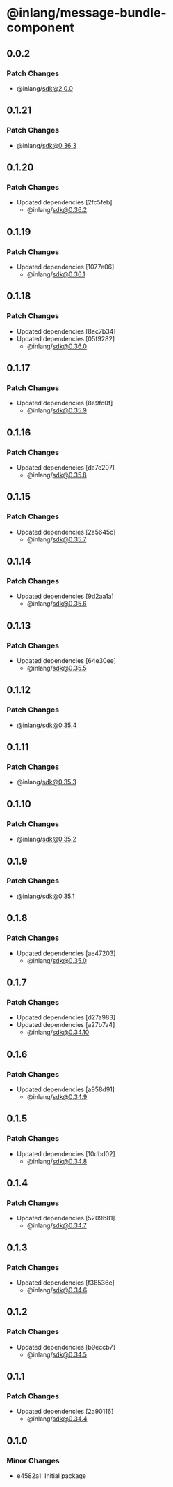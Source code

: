 # @inlang/message-bundle-component

## 0.0.2

### Patch Changes

- @inlang/sdk@2.0.0

## 0.1.21

### Patch Changes

- @inlang/sdk@0.36.3

## 0.1.20

### Patch Changes

- Updated dependencies [2fc5feb]
  - @inlang/sdk@0.36.2

## 0.1.19

### Patch Changes

- Updated dependencies [1077e06]
  - @inlang/sdk@0.36.1

## 0.1.18

### Patch Changes

- Updated dependencies [8ec7b34]
- Updated dependencies [05f9282]
  - @inlang/sdk@0.36.0

## 0.1.17

### Patch Changes

- Updated dependencies [8e9fc0f]
  - @inlang/sdk@0.35.9

## 0.1.16

### Patch Changes

- Updated dependencies [da7c207]
  - @inlang/sdk@0.35.8

## 0.1.15

### Patch Changes

- Updated dependencies [2a5645c]
  - @inlang/sdk@0.35.7

## 0.1.14

### Patch Changes

- Updated dependencies [9d2aa1a]
  - @inlang/sdk@0.35.6

## 0.1.13

### Patch Changes

- Updated dependencies [64e30ee]
  - @inlang/sdk@0.35.5

## 0.1.12

### Patch Changes

- @inlang/sdk@0.35.4

## 0.1.11

### Patch Changes

- @inlang/sdk@0.35.3

## 0.1.10

### Patch Changes

- @inlang/sdk@0.35.2

## 0.1.9

### Patch Changes

- @inlang/sdk@0.35.1

## 0.1.8

### Patch Changes

- Updated dependencies [ae47203]
  - @inlang/sdk@0.35.0

## 0.1.7

### Patch Changes

- Updated dependencies [d27a983]
- Updated dependencies [a27b7a4]
  - @inlang/sdk@0.34.10

## 0.1.6

### Patch Changes

- Updated dependencies [a958d91]
  - @inlang/sdk@0.34.9

## 0.1.5

### Patch Changes

- Updated dependencies [10dbd02]
  - @inlang/sdk@0.34.8

## 0.1.4

### Patch Changes

- Updated dependencies [5209b81]
  - @inlang/sdk@0.34.7

## 0.1.3

### Patch Changes

- Updated dependencies [f38536e]
  - @inlang/sdk@0.34.6

## 0.1.2

### Patch Changes

- Updated dependencies [b9eccb7]
  - @inlang/sdk@0.34.5

## 0.1.1

### Patch Changes

- Updated dependencies [2a90116]
  - @inlang/sdk@0.34.4

## 0.1.0

### Minor Changes

- e4582a1: Initial package
